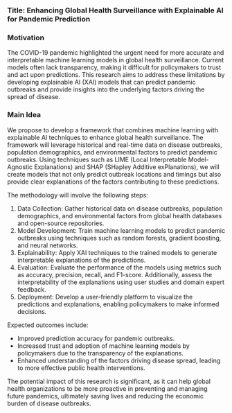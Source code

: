 ### Title: Enhancing Global Health Surveillance with Explainable AI for Pandemic Prediction

### Motivation
The COVID-19 pandemic highlighted the urgent need for more accurate and interpretable machine learning models in global health surveillance. Current models often lack transparency, making it difficult for policymakers to trust and act upon predictions. This research aims to address these limitations by developing explainable AI (XAI) models that can predict pandemic outbreaks and provide insights into the underlying factors driving the spread of disease.

### Main Idea
We propose to develop a framework that combines machine learning with explainable AI techniques to enhance global health surveillance. The framework will leverage historical and real-time data on disease outbreaks, population demographics, and environmental factors to predict pandemic outbreaks. Using techniques such as LIME (Local Interpretable Model-Agnostic Explanations) and SHAP (SHapley Additive exPlanations), we will create models that not only predict outbreak locations and timings but also provide clear explanations of the factors contributing to these predictions.

The methodology will involve the following steps:
1. Data Collection: Gather historical data on disease outbreaks, population demographics, and environmental factors from global health databases and open-source repositories.
2. Model Development: Train machine learning models to predict pandemic outbreaks using techniques such as random forests, gradient boosting, and neural networks.
3. Explainability: Apply XAI techniques to the trained models to generate interpretable explanations of the predictions.
4. Evaluation: Evaluate the performance of the models using metrics such as accuracy, precision, recall, and F1-score. Additionally, assess the interpretability of the explanations using user studies and domain expert feedback.
5. Deployment: Develop a user-friendly platform to visualize the predictions and explanations, enabling policymakers to make informed decisions.

Expected outcomes include:
- Improved prediction accuracy for pandemic outbreaks.
- Increased trust and adoption of machine learning models by policymakers due to the transparency of the explanations.
- Enhanced understanding of the factors driving disease spread, leading to more effective public health interventions.

The potential impact of this research is significant, as it can help global health organizations to be more proactive in preventing and managing future pandemics, ultimately saving lives and reducing the economic burden of disease outbreaks.